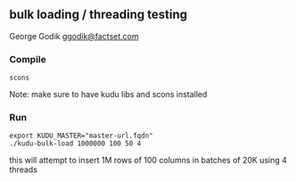 ## bulk loading / threading testing

George Godik ggodik@factset.com

### Compile

```scons```

Note: make sure to have kudu libs and scons installed


### Run

```
export KUDU_MASTER="master-url.fqdn"
./kudu-bulk-load 1000000 100 50 4
```

this will attempt to insert 1M rows of 100 columns in batches of 20K using 4 threads